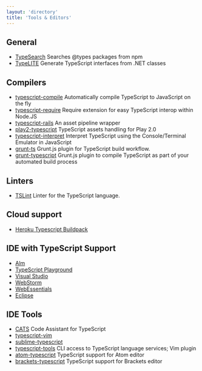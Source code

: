 ```yaml
---
layout: 'directory'
title: 'Tools & Editors'
---
```


## General

* [TypeSearch](https://microsoft.github.io/TypeSearch/) Searches @types packages from npm
* [TypeLITE](http://type.litesolutions.net/) Generate TypeScript interfaces from .NET classes


## Compilers

* [typescript-compile](https://github.com/niutech/typescript-compile) Automatically compile TypeScript to JavaScript on the fly
* [typescript-require](https://github.com/eknkc/typescript-require) Require extension for easy TypeScript interop within Node.JS
* [typescript-rails](https://github.com/klaustopher/typescript-rails) An asset pipeline wrapper
* [play2-typescript](https://github.com/mumoshu/play2-typescript) TypeScript assets handling for Play 2.0
* [typescript-interpret](https://github.com/niutech/typescript-interpret) Interpret TypeScript using the Console/Terminal Emulator in JavaScript
* [grunt-ts](https://github.com/grunt-ts/grunt-ts) Grunt.js plugin for TypeScript build workflow.
* [grunt-typescript](https://github.com/k-maru/grunt-typescript) Grunt.js plugin to compile TypeScript as part of your automated build process

## Linters

* [TSLint](https://github.com/palantir/tslint) Linter for the TypeScript language.

## Cloud support

* [Heroku Typescript Buildpack](https://github.com/pk11/heroku-buildpack-typescript)


## IDE with TypeScript Support

* [Alm](http://alm.tools/)
* [TypeScript Playground](http://www.typescriptlang.org/Playground/)
* [Visual Studio](http://www.microsoft.com/visualstudio/eng)
* [WebStorm](http://www.jetbrains.com/webstorm/)
* [WebEssentials](http://visualstudiogallery.msdn.microsoft.com/6ed4c78f-a23e-49ad-b5fd-369af0c2107f)
* [Eclipse](https://github.com/palantir/eclipse-typescript)


## IDE Tools

* [CATS](https://github.com/jbaron/cats) Code Assistant for TypeScript
* [typescript-vim](https://github.com/leafgarland/typescript-vim)
* [sublime-typescript](https://github.com/raph-amiard/sublime-typescript)
* [typescript-tools](https://github.com/clausreinke/typescript-tools) CLI access to TypeScript language services; Vim plugin
* [atom-typescript](https://atom.io/packages/atom-typescript) TypeScript support for Atom editor
* [brackets-typescript](https://github.com/zaggino/brackets-typescript) TypeScript support for Brackets editor
